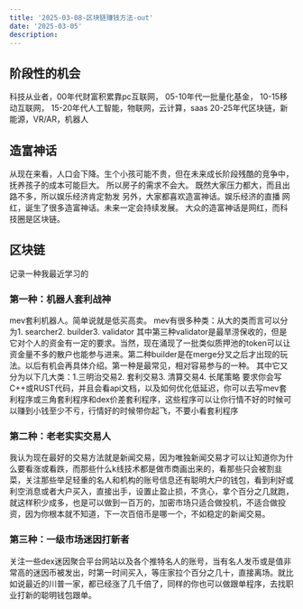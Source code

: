 ```yaml
---
title: '2025-03-08-区块链赚钱方法-out'
date: '2025-03-05'
description:
---
```


## 阶段性的机会
科技从业者，00年代财富积累靠pc互联网，
05-10年代一批量化基金，
10-15移动互联网，
15-20年代人工智能，物联网，云计算，saas
20-25年代区块链，新能源，VR/AR，机器人

## 造富神话
从现在来看，人口会下降。生个小孩可能不贵，但在未来成长阶段残酷的竞争中，抚养孩子的成本可能巨大。
所以房子的需求不会大。
既然大家压力都大，而且出路不多，所以娱乐经济肯定勃发
另外，大家都喜欢造富神话。娱乐经济的直播 网红，诞生了很多造富神话。未来一定会持续发展。
大众的造富神话是网红，而科技圈是区块链。

## 区块链

记录一种我最近学习的 


### 第一种：机器人套利战神
mev套利机器人。简单说就是低买高卖。
mev有很多种类：从大的类而言可以分为1. searcher2. builder3. validator
其中第三种validator是最旱涝保收的，但是它对个人的资金有一定的要求。当然，现在涌现了一批类似质押池的token可以让资金量不多的散户也能参与进来。第二种builder是在merge分叉之后才出现的玩法。以后有机会再具体介绍。第一种是最常见，相对容易参与的一种。
其中它又分为以下几大类：1.三明治交易2. 套利交易3. 清算交易4. 长尾策略
要求你会写C++或RUST代码，并且会看api文档，以及如何优化低延迟，你可以去写mev套利程序或三角套利程序和dex价差套利程序，这些程序可以让你行情不好的时候可以赚到小钱至少不亏，行情好的时候带你起飞，不要小看套利程序
### 第二种：老老实实交易人
我认为现在最好的交易方法就是新闻交易，因为唯独新闻交易才可以让知道你为什么要看涨或看跌，而那些什么k线技术都是做市商画出来的，看那些只会被割韭菜，关注那些举足轻重的名人和机构的账号信息还有聪明大户的钱包，看到利好或利空消息或者大户买入，直接出手，设置止盈止损，不贪心，拿个百分之几就跑，就这样积少成多，也是可以做到一百万的，加密市场只适合做投机，不适合做投资，因为你根本就不知道，下一次百倍币是哪一个，不如稳定的新闻交易。
### 第三种：一级市场迷因打新者
关注一些dex迷因聚合平台网站以及各个推特名人的账号，当有名人发币或是值非常高的迷因币被发出，时第一时间买入，等庄家拉个百分之几十，直接离场。就比如说最近的川普一家，都已经涨了几千倍了，同样的你也可以做跟单程序，去找职业打新的聪明钱包跟单。
